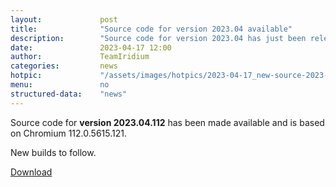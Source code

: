 ```yaml
---
layout: 			post
title:  			"Source code for version 2023.04 available"
description: 		"Source code for version 2023.04 has just been released and can be downloaded as of now."
date:	 			2023-04-17 12:00
author:				TeamIridium
categories:			news
hotpic:				"/assets/images/hotpics/2023-04-17_new-source-2023-04.jpg"
menu: 				no
structured-data:	"news"
---
```

Source code for **version 2023.04.112** has been made available and is based on Chromium 112.0.5615.121.   

New builds to follow.

<a href="/downloads/source" class="button download" title="download Iridium Browser">Download</a>